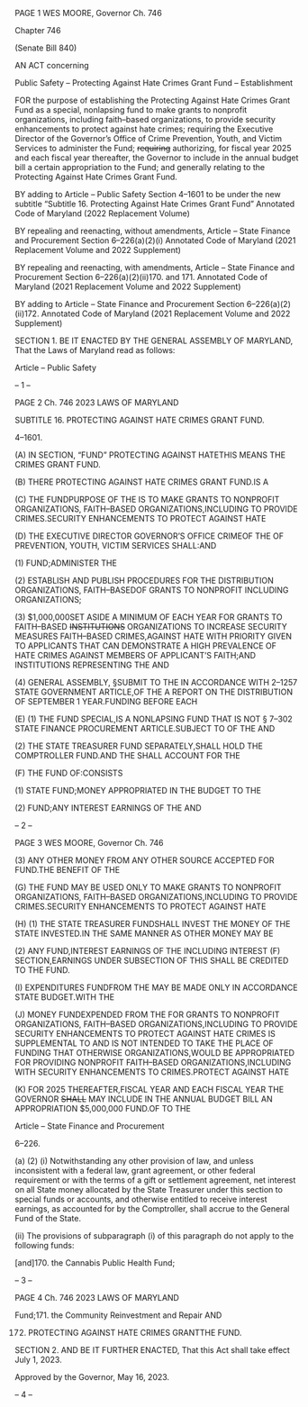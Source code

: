 PAGE 1
WES MOORE, Governor Ch. 746

Chapter 746

(Senate Bill 840)

AN ACT concerning

Public Safety – Protecting Against Hate Crimes Grant Fund – Establishment

FOR the purpose of establishing the Protecting Against Hate Crimes Grant Fund as a
special, nonlapsing fund to make grants to nonprofit organizations, including
faith–based organizations, to provide security enhancements to protect against hate
crimes; requiring the Executive Director of the Governor’s Office of Crime
Prevention, Youth, and Victim Services to administer the Fund; ~~requiring~~
authorizing, for fiscal year 2025 and each fiscal year thereafter, the Governor to
include in the annual budget bill a certain appropriation to the Fund; and generally
relating to the Protecting Against Hate Crimes Grant Fund.

BY adding to
Article – Public Safety
Section 4–1601 to be under the new subtitle “Subtitle 16. Protecting Against Hate
Crimes Grant Fund”
Annotated Code of Maryland
(2022 Replacement Volume)

BY repealing and reenacting, without amendments,
Article – State Finance and Procurement
Section 6–226(a)(2)(i)
Annotated Code of Maryland
(2021 Replacement Volume and 2022 Supplement)

BY repealing and reenacting, with amendments,
Article – State Finance and Procurement
Section 6–226(a)(2)(ii)170. and 171.
Annotated Code of Maryland
(2021 Replacement Volume and 2022 Supplement)

BY adding to
Article – State Finance and Procurement
Section 6–226(a)(2)(ii)172.
Annotated Code of Maryland
(2021 Replacement Volume and 2022 Supplement)

SECTION 1. BE IT ENACTED BY THE GENERAL ASSEMBLY OF MARYLAND,
That the Laws of Maryland read as follows:

Article – Public Safety

– 1 –

PAGE 2
Ch. 746 2023 LAWS OF MARYLAND

SUBTITLE 16. PROTECTING AGAINST HATE CRIMES GRANT FUND.

4–1601.

(A) IN SECTION, “FUND” PROTECTING AGAINST HATETHIS MEANS THE
CRIMES GRANT FUND.

(B) THERE PROTECTING AGAINST HATE CRIMES GRANT FUND.IS A

(C) THE FUNDPURPOSE OF THE IS TO MAKE GRANTS TO NONPROFIT
ORGANIZATIONS, FAITH–BASED ORGANIZATIONS,INCLUDING TO PROVIDE
CRIMES.SECURITY ENHANCEMENTS TO PROTECT AGAINST HATE

(D) THE EXECUTIVE DIRECTOR GOVERNOR’S OFFICE CRIMEOF THE OF
PREVENTION, YOUTH, VICTIM SERVICES SHALL:AND

(1) FUND;ADMINISTER THE

(2) ESTABLISH AND PUBLISH PROCEDURES FOR THE DISTRIBUTION
ORGANIZATIONS, FAITH–BASEDOF GRANTS TO NONPROFIT INCLUDING
ORGANIZATIONS;

(3) $1,000,000SET ASIDE A MINIMUM OF EACH YEAR FOR GRANTS TO
FAITH–BASED ~~INSTITUTIONS~~ ORGANIZATIONS TO INCREASE SECURITY MEASURES
FAITH–BASED CRIMES,AGAINST HATE WITH PRIORITY GIVEN TO APPLICANTS THAT
CAN DEMONSTRATE A HIGH PREVALENCE OF HATE CRIMES AGAINST MEMBERS OF
APPLICANT’S FAITH;AND INSTITUTIONS REPRESENTING THE AND

(4) GENERAL ASSEMBLY, §SUBMIT TO THE IN ACCORDANCE WITH
2–1257 STATE GOVERNMENT ARTICLE,OF THE A REPORT ON THE DISTRIBUTION OF
SEPTEMBER 1 YEAR.FUNDING BEFORE EACH

(E) (1) THE FUND SPECIAL,IS A NONLAPSING FUND THAT IS NOT
§ 7–302 STATE FINANCE PROCUREMENT ARTICLE.SUBJECT TO OF THE AND

(2) THE STATE TREASURER FUND SEPARATELY,SHALL HOLD THE
COMPTROLLER FUND.AND THE SHALL ACCOUNT FOR THE

(F) THE FUND OF:CONSISTS

(1) STATE FUND;MONEY APPROPRIATED IN THE BUDGET TO THE

(2) FUND;ANY INTEREST EARNINGS OF THE AND

– 2 –

PAGE 3
WES MOORE, Governor Ch. 746

(3) ANY OTHER MONEY FROM ANY OTHER SOURCE ACCEPTED FOR
FUND.THE BENEFIT OF THE

(G) THE FUND MAY BE USED ONLY TO MAKE GRANTS TO NONPROFIT
ORGANIZATIONS, FAITH–BASED ORGANIZATIONS,INCLUDING TO PROVIDE
CRIMES.SECURITY ENHANCEMENTS TO PROTECT AGAINST HATE

(H) (1) THE STATE TREASURER FUNDSHALL INVEST THE MONEY OF THE
STATE INVESTED.IN THE SAME MANNER AS OTHER MONEY MAY BE

(2) ANY FUND,INTEREST EARNINGS OF THE INCLUDING INTEREST
(F) SECTION,EARNINGS UNDER SUBSECTION OF THIS SHALL BE CREDITED TO THE
FUND.

(I) EXPENDITURES FUNDFROM THE MAY BE MADE ONLY IN ACCORDANCE
STATE BUDGET.WITH THE

(J) MONEY FUNDEXPENDED FROM THE FOR GRANTS TO NONPROFIT
ORGANIZATIONS, FAITH–BASED ORGANIZATIONS,INCLUDING TO PROVIDE
SECURITY ENHANCEMENTS TO PROTECT AGAINST HATE CRIMES IS SUPPLEMENTAL
TO AND IS NOT INTENDED TO TAKE THE PLACE OF FUNDING THAT OTHERWISE
ORGANIZATIONS,WOULD BE APPROPRIATED FOR PROVIDING NONPROFIT
FAITH–BASED ORGANIZATIONS,INCLUDING WITH SECURITY ENHANCEMENTS TO
CRIMES.PROTECT AGAINST HATE

(K) FOR 2025 THEREAFTER,FISCAL YEAR AND EACH FISCAL YEAR THE
GOVERNOR ~~SHALL~~ MAY INCLUDE IN THE ANNUAL BUDGET BILL AN APPROPRIATION
$5,000,000 FUND.OF TO THE

Article – State Finance and Procurement

6–226.

(a) (2) (i) Notwithstanding any other provision of law, and unless
inconsistent with a federal law, grant agreement, or other federal requirement or with the
terms of a gift or settlement agreement, net interest on all State money allocated by the
State Treasurer under this section to special funds or accounts, and otherwise entitled to
receive interest earnings, as accounted for by the Comptroller, shall accrue to the General
Fund of the State.

(ii) The provisions of subparagraph (i) of this paragraph do not apply
to the following funds:

[and]170. the Cannabis Public Health Fund;

– 3 –

PAGE 4
Ch. 746 2023 LAWS OF MARYLAND

Fund;171. the Community Reinvestment and Repair AND

172. PROTECTING AGAINST HATE CRIMES GRANTTHE
FUND.

SECTION 2. AND BE IT FURTHER ENACTED, That this Act shall take effect July
1, 2023.

Approved by the Governor, May 16, 2023.

– 4 –